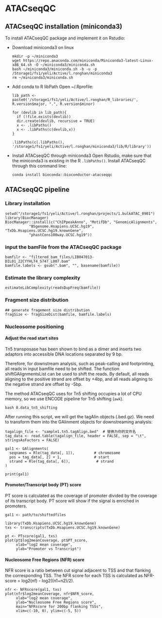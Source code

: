 # ATACseqQC

## ATACseqQC installation (miniconda3)
To install ATACseqQC package and implement it on Rstudio:
- Download miniconda3 on linux
  ```{bash}
  mkdir -p ~/miniconda3
  wget https://repo.anaconda.com/miniconda/Miniconda3-latest-Linux-x86_64.sh -O ~/miniconda3/miniconda.sh
  bash ~/miniconda3/miniconda.sh -b -u -p /Storage1/fs1/yeli/Active/l.ronghan/miniconda3
  rm ~/miniconda3/miniconda.sh
  ```
- Add conda to R libPath
  Open ~/.Rprofile:
  ```{R}
  lib_path <- paste0('/storage1/fs1/yeli/Active/l.ronghan/R_libraries/', R.version$major, ".", R.version$minor)
  
  for (devlib in lib_path){
    if (!file.exists(devlib))
    dir.create(devlib, recursive = TRUE)
    x <- .libPaths()
    x <- .libPaths(c(devlib,x))
  }
  
  .libPaths(c(.libPaths(), '/storage1/fs1/yeli/Active/l.ronghan/miniconda3/lib/R/library'))
  ```
- Install ATACseqQC through miniconda3
  Open Rstudio, make sure that the miniconda3 is existing in the R `.libPaths()`.
  Install ATACseqQC through this command line:
  ```{bash}
  conda install bioconda::bioconductor-atacseqqc
  ```
  
## ATACseqQC pipeline
### Library installation
```{R}
setwd("/storage1/fs1/yeli/Active/l.ronghan/projects/1.bulkATAC_0901")
library(BiocManager)
BiocManager::install(c("ChIPpeakAnno", "MotifDb", "GenomicAlignments",
           "BSgenome.Hsapiens.UCSC.hg19", "TxDb.Hsapiens.UCSC.hg19.knownGene",
           "phastCons100way.UCSC.hg19"))
```

### input the bamFile from the ATACseqQC package 
```{R}
bamfilr <- "filtered_bam_files/LIB047013-DIL01_22CYYHLT4_S747_L007.bam"
bamfile.labels <- gsub(".bam", "", basename(bamfile))
```

### Estimate the library complexity
```{R}
estimateLibComplexity(readsDupFreq(bamfile))
```
### Fragment size distribution
```{R}
## generate fragement size distribution
fragSize <- fragSizeDist(bamfile, bamfile.labels)
```
### Nucleosome positioning
#### Adjust the read start sites

Tn5 transposase has been shown to bind as a dimer and inserts two adaptors into accessible DNA locations separated by 9 bp.

Therefore, for downstream analysis, such as peak-calling and footprinting, all reads in input bamfile need to be shifted. The function shiftGAlignmentsList can be used to shift the reads. By default, all reads aligning to the positive strand are offset by +4bp, and all reads aligning to the negative strand are offset by -5bp.

The method ATACseqQC uses for Tn5 shifting occupies a lot of CPU memory, so we use ENCODE pipeline for Tn5 shifting (`awk`).
```{bash}
bash 0.data_tn5_shifting
```
After running this script, we will get the tagAlin objects (.bed.gz). We need to transform them into the GAlinment objects for downstreaming analysis:

```{R}
tagalign_file <- "sample1.tn5.tagAlign.bed"  # 替换为你的文件名
tag_data <- read.table(tagalign_file, header = FALSE, sep = "\t", stringsAsFactors = FALSE)

gal1 <- GAlignments(
  seqnames = Rle(tag_data[, 1]),         # chromosome
  pos = tag_data[, 2] + 1,               # start
  strand = Rle(tag_data[, 6]),            # strand
)

print(gal1)
```
#### Promoter/Transcript body (PT) score
PT score is calculated as the coverage of promoter divided by the coverage of its transcript body. PT score will show if the signal is enriched in promoters.
```{R}
gal1 <- path/to/shiftedfiles

library(TxDb.Hsapiens.UCSC.hg19.knownGene)
txs <- transcripts(TxDb.Hsapiens.UCSC.hg19.knownGene)

pt <- PTscore(gal1, txs)
plot(pt$log2meanCoverage, pt$PT_score, 
     xlab="log2 mean coverage",
     ylab="Promoter vs Transcript")
```

#### Nucleosome Free Regions (NFR) score
NFR score is a ratio between cut signal adjacent to TSS and that flanking the corresponding TSS.
The NFR score for each TSS is calculated as NFR-score = log2(nf) - log2((n1+n2)/2). 
```{R}
nfr <- NFRscore(gal1, txs)
plot(nfr$log2meanCoverage, nfr$NFR_score, 
     xlab="log2 mean coverage",
     ylab="Nucleosome Free Regions score",
     main="NFRscore for 200bp flanking TSSs",
     xlim=c(-10, 0), ylim=c(-5, 5))
```

